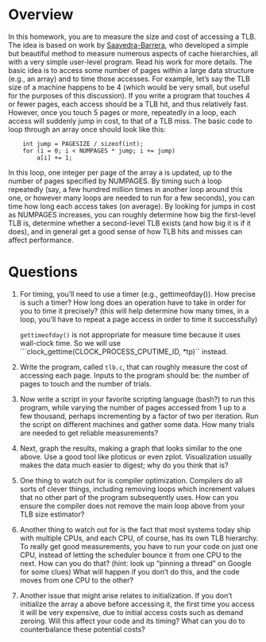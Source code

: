 # Overview
In this homework, you are to measure the size and cost of accessing a TLB. The idea is based on work by [Saavedra-Barrera](https://www2.eecs.berkeley.edu/Pubs/TechRpts/1992/CSD-92-684.pdf), who developed a simple but beautiful method to measure numerous aspects of cache hierarchies, all with a very simple user-level program. Read his work for more details.
The basic idea is to access some number of pages within a large data structure (e.g., an array) and to time those accesses. For example, let’s say the TLB size of a machine happens to be 4 (which would be very small, but useful for the purposes of this discussion). If you write a program that touches 4 or fewer pages, each access should be a TLB hit, and thus relatively fast. However, once you touch 5 pages or more, repeatedly in a loop, each access will suddenly jump in cost, to that of a TLB miss.
The basic code to loop through an array once should look like this:
```
    int jump = PAGESIZE / sizeof(int);
    for (i = 0; i < NUMPAGES * jump; i += jump)
        a[i] += 1;
```
In this loop, one integer per page of the array a is updated, up to the number of pages specified by NUMPAGES. By timing such a loop repeatedly (say, a few hundred million times in another loop around this one, or however many loops are needed to run for a few seconds), you can time how long each access takes (on average). By looking for jumps in cost as NUMPAGES increases, you can roughly determine how big the first-level TLB is, determine whether a second-level TLB exists (and how big it is if it does), and in general get a good sense of how TLB hits and misses can affect performance.

# Questions

1. For timing, you’ll need to use a timer (e.g., gettimeofday()). How precise is such a timer? How long does an operation have to take in order for you to time it precisely? (this will help determine how many times, in a loop, you’ll have to repeat a page access in order to time it successfully)

    ```gettimeofday()``` is not appropriate for measure time because it uses wall-clock time. So we will use ```clock_gettime(CLOCK_PROCESS_CPUTIME_ID, *tp)`` instead.

2. Write the program, called ```tlb.c```, that can roughly measure the cost of accessing each page. Inputs to the program should be: the number of pages to touch and the number of trials.
3. Now write a script in your favorite scripting language (bash?) to run this program, while varying the number of pages accessed from 1 up to a few thousand, perhaps incrementing by a factor of two per iteration. Run the script on different machines and gather some data. How many trials are needed to get reliable measurements?
4. Next, graph the results, making a graph that looks similar to the one above. Use a good tool like ploticus or even zplot. Visualization usually makes the data much easier to digest; why do you think that is?
5. One thing to watch out for is compiler optimization. Compilers do all sorts of clever things, including removing loops which increment values that no other part of the program subsequently uses. How can you ensure the compiler does not remove the main loop above from your TLB size estimator?
6. Another thing to watch out for is the fact that most systems today ship with multiple CPUs, and each CPU, of course, has its own TLB hierarchy. To really get good measurements, you have to run your code on just one CPU, instead of letting the scheduler bounce it from one CPU to the next. How can you do that? (hint: look up “pinning a thread” on Google for some clues) What will happen if you don’t do this, and the code moves from one CPU to the other?
7. Another issue that might arise relates to initialization. If you don’t initialize the array a above before accessing it, the first time you access it will be very expensive, due to initial access costs such as demand zeroing. Will this affect your code and its timing? What can you do to counterbalance these potential costs?